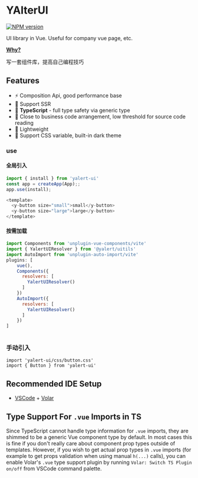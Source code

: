 # YAlterUI 

[![NPM version](https://img.shields.io/npm/v/yalert-ui?color=a1b858&label=)](https://www.npmjs.com/package/vue-template-promise)

UI library in Vue. Useful for company vue page, etc.

[**Why?**](#why)

写一套组件库，提高自己编程技巧
## Features

- ⚡ Composition Api, good performance base
- 🚤 Support SSR
- 🦾 **TypeScript** - full type safety via generic type
- 👀 Close to business code arrangement, low threshold for source code reading
- 🚀 Lightweight
- 🎨 Support CSS variable, built-in dark theme
### use

#### 全局引入
```js
import { install } from 'yalert-ui'
const app = createApp(App);;
app.use(install);

<template>
  <y-button size="small">small</y-button>
  <y-button size="large">large</y-button>
</template>
```

#### 按需加载
``` js
import Components from 'unplugin-vue-components/vite'
import { YalertUIResolver } from '@yalert/uitils'
import AutoImport from 'unplugin-auto-import/vite'
plugins: [
    vue(), 
    Components({
      resolvers: [
        YalertUIResolver()
      ]
    })
    AutoImport({
      resolvers: [
        YalertUIResolver()
      ]
    })
]
  
```
### 手动引入
```
import 'yalert-ui/css/button.css'
import { Button } from 'yalert-ui'
```

## Recommended IDE Setup

- [VSCode](https://code.visualstudio.com/) + [Volar](https://marketplace.visualstudio.com/items?itemName=johnsoncodehk.volar)

## Type Support For `.vue` Imports in TS

Since TypeScript cannot handle type information for `.vue` imports, they are shimmed to be a generic Vue component type by default. In most cases this is fine if you don't really care about component prop types outside of templates. However, if you wish to get actual prop types in `.vue` imports (for example to get props validation when using manual `h(...)` calls), you can enable Volar's `.vue` type support plugin by running `Volar: Switch TS Plugin on/off` from VSCode command palette.
